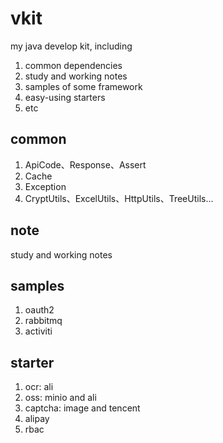 # vkit
my java develop kit, including
1. common dependencies
2. study and working notes
3. samples of some framework
4. easy-using starters
5. etc

## common
1. ApiCode、Response、Assert
2. Cache
3. Exception
4. CryptUtils、ExcelUtils、HttpUtils、TreeUtils...

## note
study and working notes

## samples
1. oauth2
2. rabbitmq
3. activiti

## starter
1. ocr: ali
2. oss: minio and ali
3. captcha: image and tencent
4. alipay
4. rbac
